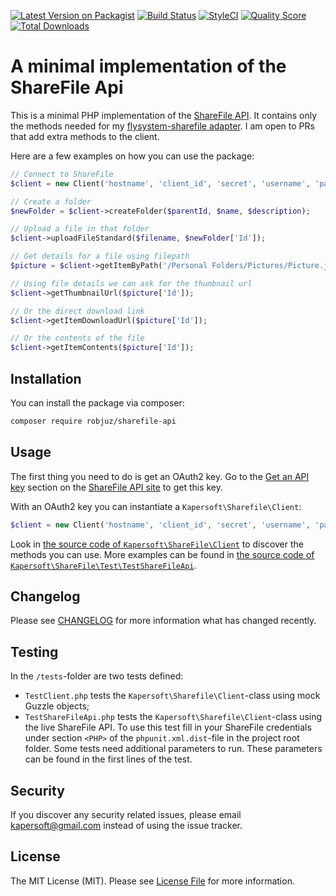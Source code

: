 [![Latest Version on Packagist](https://img.shields.io/packagist/v/kapersoft/sharefile-api.svg?style=flat-square)](https://packagist.org/packages/kapersoft/sharefile-api)
[![Build Status](https://img.shields.io/travis/kapersoft/sharefile-api/master.svg?style=flat-square)](https://travis-ci.org/kapersoft/sharefile-api)
[![StyleCI](https://styleci.io/repos/101933034/shield?branch=master)](https://styleci.io/repos/101933034)
[![Quality Score](https://img.shields.io/scrutinizer/g/kapersoft/sharefile-api.svg?style=flat-square)](https://scrutinizer-ci.com/g/kapersoft/sharefile-api)
[![Total Downloads](https://img.shields.io/packagist/dt/kapersoft/sharefile-api.svg?style=flat-square)](https://packagist.org/packages/kapersoft/sharefile-api)

# A minimal implementation of the ShareFile Api
This is a minimal PHP implementation of the [ShareFile API](https://api.sharefile.com). It contains only the methods needed for my [flysystem-sharefile adapter](https://github.com/kapersoft/flysystem-sharefile). I am open to PRs that add extra methods to the client. 

Here are a few examples on how you can use the package:
```php
// Connect to ShareFile
$client = new Client('hostname', 'client_id', 'secret', 'username', 'password');

// Create a folder
$newFolder = $client->createFolder($parentId, $name, $description);

// Upload a file in that folder 
$client->uploadFileStandard($filename, $newFolder['Id']);

// Get details for a file using filepath
$picture = $client->getItemByPath('/Personal Folders/Pictures/Picture.jpg');

// Using file details we can ask for the thumbnail url
$client->getThumbnailUrl($picture['Id']);

// Or the direct download link
$client->getItemDownloadUrl($picture['Id']);

// Or the contents of the file
$client->getItemContents($picture['Id']);
```

## Installation
You can install the package via composer:
``` bash
composer require robjuz/sharefile-api
```

## Usage
The first thing you need to do is get an OAuth2 key. Go to the [Get an API key](https://api.sharefile.com/rest/oauth2-request.aspx) section on the [ShareFile API site](https://api.sharefile.com/) to get this key.

With an OAuth2 key you can instantiate a `Kapersoft\Sharefile\Client`:
```php
$client = new Client('hostname', 'client_id', 'secret', 'username', 'password');
```

Look in [the source code of `Kapersoft\ShareFile\Client`](https://github.com/kapersoft/sharefile-api/blob/master/src/Client.php) to discover the methods you can use. More examples can be found in [the source code of `Kapersoft\ShareFile\Test\TestShareFileApi`](https://github.com/kapersoft/sharefile-api/blob/master/tests/TestShareFileApi.php).

## Changelog
Please see [CHANGELOG](CHANGELOG.md) for more information what has changed recently.

## Testing
In the `/tests`-folder are two tests defined:
- `TestClient.php` tests the `Kapersoft\Sharefile\Client`-class using mock Guzzle objects;
- `TestShareFileApi.php` tests the `Kapersoft\Sharefile\Client`-class using the live ShareFile API. To use this test fill in your ShareFile credentials under section `<PHP>` of the `phpunit.xml.dist`-file in the project root folder. Some tests need additional parameters to run. These parameters can be found in the first lines of the test.
 
## Security
If you discover any security related issues, please email kapersoft@gmail.com instead of using the issue tracker.

## License
The MIT License (MIT). Please see [License File](LICENSE.txt) for more information.
